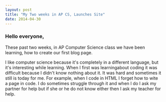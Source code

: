```yaml
---
layout: post
title: "My Two weeks in AP CS, Launches Site"
date: 2014-04-30
---
```

<h3>Hello everyone,</h3>
<p>These past two weeks, in AP Computer Science class we have been learning, how to create our first blog page.</p>
<p2>I like computer science because it's completely in a different language, but it's interesting while learning. When I first was learningabout coding it was difficult because I didn't know nothing about it. It was hard and sometimes it still is today for me. For example, when I code in HTML I forget how to wite a page in code. I do sometimes struggle through it and when I do I ask my partner for help but if she or he do not know either then I ask my teacher for help.</p2>
